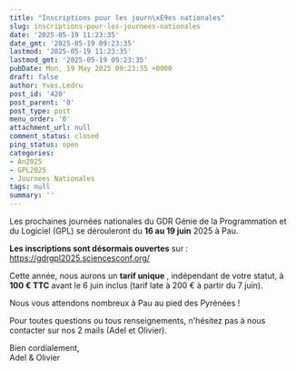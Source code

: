 ```yaml
---
title: "Inscriptions pour les journ\xE9es nationales"
slug: inscriptions-pour-les-journees-nationales
date: '2025-05-19 11:23:35'
date_gmt: '2025-05-19 09:23:35'
lastmod: '2025-05-19 11:23:35'
lastmod_gmt: '2025-05-19 09:23:35'
pubDate: Mon, 19 May 2025 09:23:35 +0000
draft: false
author: Yves.Ledru
post_id: '420'
post_parent: '0'
post_type: post
menu_order: '0'
attachment_url: null
comment_status: closed
ping_status: open
categories:
- An2025
- GPL2025
- Journees Nationales
tags: null
summary: ''
---
```


  
Les prochaines journées nationales du GDR Génie de la Programmation et du Logiciel (GPL) se dérouleront du **16 au 19 juin** 2025 à Pau.

**Les inscriptions sont désormais ouvertes** sur : <https://gdrgpl2025.sciencesconf.org/>

Cette année, nous aurons un **tarif unique** , indépendant de votre statut, à **100 € TTC** avant le 6 juin inclus (tarif late à 200 € à partir du 7 juin).

Nous vous attendons nombreux à Pau au pied des Pyrénées !

Pour toutes questions ou tous renseignements, n'hésitez pas à nous contacter sur nos 2 mails (Adel et Olivier).

Bien cordialement,  
Adel & Olivier
